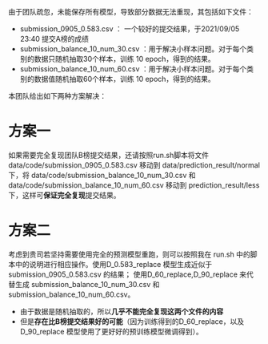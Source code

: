 <!--
 * @Author: LawsonAbs
 * @Date: 2021-09-25 16:43:25
 * @LastEditTime: 2021-09-26 15:07:23
 * @FilePath: /daguan_gitee/data/code/submission/readme.md
-->
由于团队疏忽，未能保存所有模型，导致部分数据无法重现，其包括如下文件：
- submission_0905_0.583.csv ： 一个较好的提交结果，于2021/09/05 23:40 提交A榜的成绩
- submission_balance_10_num_30.csv ：用于解决小样本问题。对于每个类别的数据只随机抽取30个样本，训练 10 epoch，得到的结果。
- submission_balance_10_num_60.csv ：用于解决小样本问题。对于每个类别的数据值随机抽取60个样本，训练 10 epoch，得到的结果。

本团队给出如下两种方案解决：
# 方案一
如果需要完全复现团队B榜提交结果，还请按照run.sh脚本将文件 data/code/submission_0905_0.583.csv 移动到 data/prediction_result/normal 下，将 data/code/submission_balance_10_num_30.csv 和 data/code/submission_balance_10_num_60.csv 移动到 prediction_result/less 下，这样可**保证完全复现**提交结果。

# 方案二
考虑到贵司若坚持需要使用完全的预测模型重跑，则可以按照我在 run.sh 中的脚本中的说明进行相应操作。使用D_0.583_replace 模型生成近似于
submission_0905_0.583.csv 的结果； 使用D_60_replace,D_90_replace 来代替生成 submission_balance_10_num_30.csv 和 submission_balance_10_num_60.csv。 
- 由于数据是随机抽取的，所以**几乎不能完全复现这两个文件的内容**
- 但是**存在比B榜提交结果好的可能**（因为训练得到的D_60_replace，以及 D_90_replace 模型使用了更好好的预训练模型微调得到）。